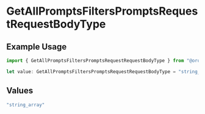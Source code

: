 # GetAllPromptsFiltersPromptsRequestRequestBodyType

## Example Usage

```typescript
import { GetAllPromptsFiltersPromptsRequestRequestBodyType } from "@orq-ai/node/models/operations";

let value: GetAllPromptsFiltersPromptsRequestRequestBodyType = "string_array";
```

## Values

```typescript
"string_array"
```